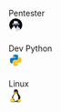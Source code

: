 <div style="display: inline_block">
  
<span>Pentester</span>
<br>
<img width="25px" src="hacking.png">
<br>
<br>
<span>Dev Python</span>
<br>
<img width="25px" src="python.png">
<br>
<br>
<span>Linux</span>
<br>
<img width="25px" src="linux.png">

</div>

